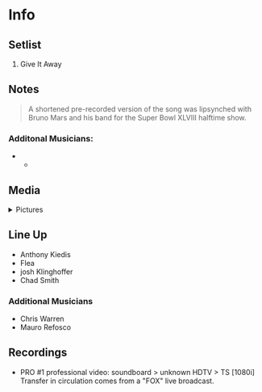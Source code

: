 # Info

## Setlist

1. Give It Away

## Notes

>  A shortened pre-recorded version of the song was lipsynched with Bruno Mars and his band for the Super Bowl XLVIII halftime show.

### Additonal Musicians:
* -

## Media 

<details>
  <summary>Pictures</summary>
  <img alt="Setlist" title="Setlist" src="_.jpg" height="200" />
</details>

## Line Up

* Anthony Kiedis
* Flea
* josh Klinghoffer
* Chad Smith

### Additional Musicians
* Chris Warren  
* Mauro Refosco

## Recordings

* PRO #1 professional video: soundboard > unknown HDTV > TS [1080i] Transfer in circulation comes from a "FOX" live broadcast.

